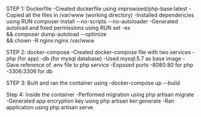 STEP 1: Dockerfile
    -Created dockerfile using improwised/php-base:latest
    -Copied all the files in /var/www (working directory)
    -Installed dependencies using 
        RUN composer install --no-scripts --no-autoloader
    -Generated autoload and fixed permissions using
        RUN set -ex \
        && composer dump-autoload --optimize \
        && chown -R nginx:nginx /var/www

STEP 2: docker-compose
    -Created docker-compose file with two services
        -php (for app)
        -db (for mysql database)
    -Used mysql:5.7 as base image
    -Gave reference of .env file to php service
    -Exposed ports
        -8080:80 for php
        -3306:3306 for db
        
STEP 3: Built and ran the container using 
            -docker-compose up --build

Step 4: Inside the container
    -Performed migration using
        php artisan migrate
    -Generated app encryption key using
        php artisan ker:generate
    -Ran application using 
        php artisan serve